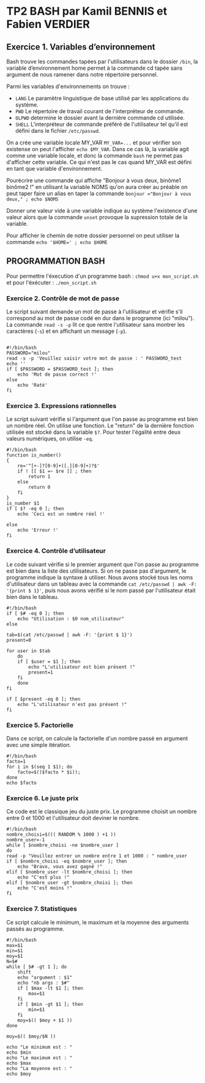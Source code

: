 # TP2 BASH par Kamil BENNIS et Fabien VERDIER

## Exercice 1. Variables d’environnement

Bash trouve les commandes tapées par l'utilisateurs dans le dossier `/bin`, la variable d’environnement home permet à la commande cd tapée sans argument de nous ramener dans notre répertoire personnel.

Parmi les  variables d'environnements on trouve : 
* `LANG` Le paramètre linguistique de base utilisé par les applications du système.
* `PWD` Le répertoire de travail courant de l'interpréteur de commande.
* `OLPWD` determine le dossier avant la dernière commande cd utilisée.
* `SHELL` L'interpréteur de commande préféré de l'utilisateur tel qu'il est défini dans le fichier `/etc/passwd`.

On a  crée une variable locale MY_VAR `MY_VAR=...` et pour vérifier son existense on peut l'afficher `echo $MY_VAR`.
Dans ce cas là, la variable agit comme une variable locale, et donc la commande `bash` ne permet pas d'afficher cette variable.
Ce qui n'est pas le cas quand MY_VAR est défini en tant que variable d'environnement.

Pourécrire une commande qui affiche ”Bonjour à vous deux, binôme1 binôme2 !” en utilisant la variable NOMS qu'on aura créer au préable on peut taper faire un alias en taper la commande `bonjour ="Bonjour à vous deux," ; echo $NOMS`

Donner une valeur vide à une variable indique au système l'existence d'une valeur alors que la commande `unset` provoque la supression totale de la variable.

Pour afficher le chemin de notre dossier personnel on peut utiliser la commande `echo '$HOME=' ; echo $HOME `

## PROGRAMMATION BASH 
Pour permettre l'éxecution d'un programme bash : `chmod u+x mon_script.sh` et pour l'éxécuter : `./mon_script.sh`

### Exercice 2. Contrôle de mot de passe

Le script suivant demande un mot de passe à l'utilisateur et vérifie s'il correspond au mot de passe codé en dur dans le programme (ici "milou").
La commande `read -s -p` lit ce que rentre l'utilisateur sans montrer les caractères (`-s`) et en affichant un message (`-p`).

<pre><code>
#!/bin/bash
PASSWORD="milou"
read -s -p 'Veuillez saisir votre mot de passe : ' PASSWORD_test
echo ''
if [ $PASSWORD = $PASSWORD_test ]; then
	echo 'Mot de passe correct !'
else
	echo 'Raté'
fi
</code></pre>

### Exercice 3. Expressions rationnelles

Le script suivant vérifie si l'argument que l'on passe au programme est bien un nombre réel. On utilise une fonction. Le "return" de la dernière fonction utilisée est stocké dans la variable `$?`. Pour tester l'égalité entre deux valeurs numériques, on utilise `-eq`.

<pre><code>#!/bin/bash
function is_number()
{
	re='^[+-]?[0-9]+([.][0-9]+)?$'
	if ! [[ $1 =~ $re ]] ; then
		return 1
	else
		return 0
	fi
}
is_number $1
if [ $? -eq 0 ]; then
	echo 'Ceci est un nombre réel !'

else
	echo 'Erreur !'
fi
</code></pre>
### Exercice 4. Contrôle d’utilisateur

Le code suivant vérifie si le premier argument que l'on passe au programme est bien dans la liste des utilisateurs. Si on ne passe pas d'argument, le programme indique la syntaxe à utiliser.
Nous avons stocké tous les noms d'utilisateur dans un tableau avec la commande `cat /etc/passwd | awk -F: '{print $ 1}'`, puis nous avons vérifié si le nom passé par l'utilisateur était bien dans le tableau.

<pre><code>#!/bin/bash
if [ $# -eq 0 ]; then
	echo "Utilisation : $0 nom_utilisateur"
else

tab=$(cat /etc/passwd | awk -F: '{print $ 1}')
present=0

for user in $tab
	do
	if [ $user = $1 ]; then
		echo "L'utilisateur est bien présent !"
		present=1
	fi
	done
fi

if [ $present -eq 0 ]; then
	echo "L'utilisateur n'est pas présent !"
fi
</code></pre>
### Exercice 5. Factorielle

Dans ce script, on calcule la factorielle d'un nombre passé en argument avec une simple itération.
<pre><code>#!/bin/bash
facto=1
for i in $(seq 1 $1); do
	facto=$(($facto * $i));
done
echo $facto
</code></pre>
### Exercice 6. Le juste prix

Ce code est le classique jeu du juste prix. Le programme choisit un nombre entre 0 et 1000 et l'utilisateur doit deviner le nombre.
<pre><code>#!/bin/bash
nombre_choisi=$((( RANDOM % 1000 ) +1 ))
nombre_user=-1
while [ $nombre_choisi -ne $nombre_user ]
do
read -p "Veuillez entrer un nombre entre 1 et 1000 : " nombre_user
if [ $nombre_choisi -eq $nombre_user ]; then
	echo "Bravo, vous avez gagné !"
elif [ $nombre_user -lt $nombre_choisi ]; then
	echo "C'est plus !"
elif [ $nombre_user -gt $nombre_choisi ]; then
	echo "C'est moins !"
fi
</code></pre>
### Exercice 7. Statistiques

Ce script calcule le minimum, le maximum et la moyenne des arguments passés au programme.

<pre><code>#!/bin/bash
max=$1 
min=$1
moy=$1
N=$#
while [ $# -gt 1 ]; do
	shift
	echo "argument : $1"
	echo "nb args : $#"
	if [ $max -lt $1 ]; then
		max=$1
	fi
	if [ $min -gt $1 ]; then
		min=$1
	fi
	moy=$(( $moy + $1 ))
done

moy=$(( $moy/$N ))

echo "Le minimum est : "
echo $min
echo "Le maximum est : "
echo $max
echo "La moyenne est : "
echo $moy
</code></pre>
